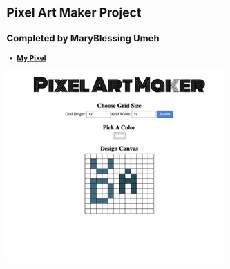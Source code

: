 # Pixel Art Maker Project

## Completed by MaryBlessing Umeh

- ### [My Pixel](https://marybngozi.github.io/project-pixel-art-maker-starter/)

<img src="screen.png">
